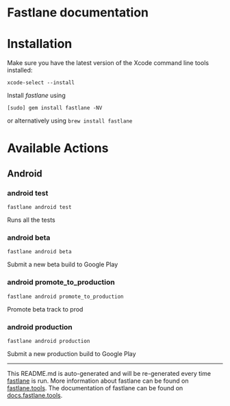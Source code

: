 # **Fastlane documentation**

# Installation

Make sure you have the latest version of the Xcode command line tools installed:

``` shell
xcode-select --install
```

Install _fastlane_ using

``` shell
[sudo] gem install fastlane -NV
```

or alternatively using `brew install fastlane`

# Available Actions
## Android
### android test

``` shell
fastlane android test
```

Runs all the tests

### android beta

``` shell
fastlane android beta
```

Submit a new beta build to Google Play

### android promote_to_production

``` shell
fastlane android promote_to_production
```

Promote beta track to prod

### android production

``` shell
fastlane android production
```

Submit a new production build to Google Play

----

This README.md is auto-generated and will be re-generated every time [fastlane](https://fastlane.tools) is run.
More information about fastlane can be found on [fastlane.tools](https://fastlane.tools).
The documentation of fastlane can be found on [docs.fastlane.tools](https://docs.fastlane.tools).
